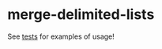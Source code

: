 # merge-delimited-lists

See
[tests](https://github.com/karmaniverous/merge-delimited-lists/blob/main/lib/mergeDelimitedLists/mergeDelimitedLists.test.js)
for examples of usage!
